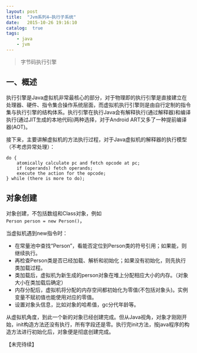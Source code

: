 ```yaml
---
layout: post
title:  "Jvm系列4—执行子系统"
date:   2015-10-26 19:16:10
catalog:  true
tags:
    - java
    - jvm
---
```


> 字节码执行引擎

## 一、概述
执行引擎是Java虚拟机非常最核心的部分，对于物理即的执行引擎是直接建立在处理器、硬件、指令集合操作系统层面，而虚拟机执行引擎则是由自行定制的指令集与执行引擎的结构体系。执行引擎在执行Java会有解释执行(通过解释器)和编译执行(通过JIT生成的本地代码)两种选择，对于Android ART又多了一种提前编译器(AOT)。

接下来，主要讲解虚拟机的方法执行过程，对于Java虚拟机的解释器的执行模型（不考虑异常处理）：

	do {
	    atomically calculate pc and fetch opcode at pc;
	    if (operands) fetch operands;
	    execute the action for the opcode;
	} while (there is more to do);

##  对象创建
对象创建，不包括数组和Class对象，例如  
`Person person = new Person()`，

当虚拟机遇到new指令时：

- 在常量池中查找“Person”，看能否定位到Person类的符号引用；如果能，则继续执行。
- 再检查Person类是否已经加载、解析和初始化；如果没有初始化，则先执行类加载过程。
- 类加载后，虚拟机为新生成的person对象在堆上分配相应大小的内存。（对象大小在类加载后确定）
- 内存分配后，虚拟机将分配的内存空间都初始化为零值(不包括对象头)。实例变量不赋初值也能使用对应的零值。
- 设置对象头信息，比如对象的哈希值，gc分代年龄等。

从虚拟机角度，到此一个新的对象已经创建完成。但从Java视角，对象才刚刚开始，init构造方法还没有执行，所有字段还是零。执行完init方法，按java程序的构造方法进行初始化后，对象便是彻底创建完成。

【未完待续】